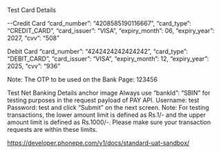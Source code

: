 Test Card Details

--Credit Card
“card_number”: “4208585190116667”,
“card_type”: “CREDIT_CARD”,
“card_issuer”: “VISA”,
“expiry_month”: 06,
“expiry_year”: 2027,
“cvv”: “508”

Debit Card
“card_number”: “4242424242424242”,
“card_type”: “DEBIT_CARD”,
“card_issuer”: “VISA”,
“expiry_month”: 12,
“expiry_year”: 2025,
“cvv”: “936”

Note: The OTP to be used on the Bank Page: 123456

Test Net Banking Details
anchor image
Always use “bankId”: “SBIN” for testing purposes in the request payload of PAY API.
Username: test
Password: test
and click “Submit” on the next screen.
Note: For testing transactions, the lower amount limit is defined as Rs.1/- and the upper amount limit is defined as Rs.1000/-. Please make sure your transaction requests are within these limits.





https://developer.phonepe.com/v1/docs/standard-uat-sandbox/